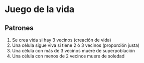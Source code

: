 # Juego de la vida 

## Patrones

1. Se crea vida si hay 3 vecinos (creación de vida)
2. Una célula sigue viva si tiene 2 ó 3 vecinos (proporción justa)
3. Una célula con más de 3 vecinos muere de superpoblación
4. Una célula con menos de 2 vecinos muere de soledad
